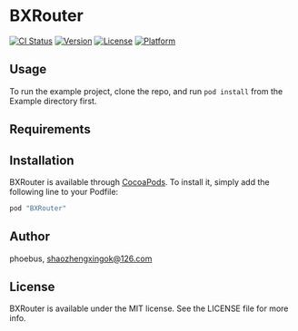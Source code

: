# BXRouter

[![CI Status](http://img.shields.io/travis/phoebus/BXRouter.svg?style=flat)](https://travis-ci.org/phoebus/BXRouter)
[![Version](https://img.shields.io/cocoapods/v/BXRouter.svg?style=flat)](http://cocoapods.org/pods/BXRouter)
[![License](https://img.shields.io/cocoapods/l/BXRouter.svg?style=flat)](http://cocoapods.org/pods/BXRouter)
[![Platform](https://img.shields.io/cocoapods/p/BXRouter.svg?style=flat)](http://cocoapods.org/pods/BXRouter)

## Usage

To run the example project, clone the repo, and run `pod install` from the Example directory first.

## Requirements

## Installation

BXRouter is available through [CocoaPods](http://cocoapods.org). To install
it, simply add the following line to your Podfile:

```ruby
pod "BXRouter"
```

## Author

phoebus, shaozhengxingok@126.com

## License

BXRouter is available under the MIT license. See the LICENSE file for more info.
